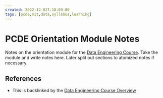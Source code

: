 ```yaml
---
created: 2022-12-02T:18:00:00
tags: [pcde,mit,data,syllabus,learning]
---
```

# PCDE Orientation Module Notes

Notes on the orientation module for the [Data Engineering Course](pcde-course-overview.md).
Take the module and write notes here.
Later split out sections to atomized notes if necessary.

## References

* This is backlinked by the [Data Engineering Course Overview](pcde-course-overview.md)
